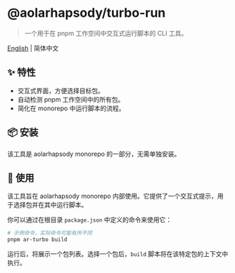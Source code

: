 # @aolarhapsody/turbo-run

> 一个用于在 pnpm 工作空间中交互式运行脚本的 CLI 工具。

[English](./README.en.md) | 简体中文

## ✨ 特性

- 交互式界面，方便选择目标包。
- 自动检测 pnpm 工作空间中的所有包。
- 简化在 monorepo 中运行脚本的流程。

## 📦 安装

该工具是 aolarhapsody monorepo 的一部分，无需单独安装。

## 🚀 使用

该工具旨在 aolarhapsody monorepo 内部使用。它提供了一个交互式提示，用于选择包并在其中运行脚本。

你可以通过在根目录 `package.json` 中定义的命令来使用它：

```bash
# 示例命令，实际命令可能有所不同
pnpm ar-turbo build
```

运行后，将展示一个包列表。选择一个包后，`build` 脚本将在该特定包的上下文中执行。
